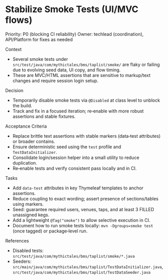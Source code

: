 # Stabilize Smoke Tests (UI/MVC flows)

Priority: P0 (blocking CI reliability)
Owner: techlead (coordination), API/Platform for fixes as needed

Context
- Several smoke tests under `src/test/java/com/mythictales/bms/taplist/smoke/` are flaky or failing due to evolving seed data, UI copy, and flow timing.
- These are MVC/HTML assertions that are sensitive to markup/text changes and require session login setup.

Decision
- Temporarily disable smoke tests via `@Disabled` at class level to unblock the build.
- Track and fix in a focused iteration; re‑enable with more robust assertions and stable fixtures.

Acceptance Criteria
- Replace brittle text assertions with stable markers (data‑test attributes) or broader contains.
- Ensure deterministic seed using the `test` profile and `TestDataInitializer`.
- Consolidate login/session helper into a small utility to reduce duplication.
- Re‑enable tests and verify consistent pass locally and in CI.

Tasks
- Add `data-test` attributes in key Thymeleaf templates to anchor assertions.
- Reduce coupling to exact wording; assert presence of sections/tables using markers.
- Seed: guarantee required users, venues, taps, and at least 3 FILLED unassigned kegs.
- Add a lightweight `@Tag("smoke")` to allow selective execution in CI.
- Document how to run smoke tests locally: `mvn -Dgroups=smoke test` (once tagged) or package‑level run.

References
- Disabled tests: `src/test/java/com/mythictales/bms/taplist/smoke/*.java`
- Seeders: `src/main/java/com/mythictales/bms/taplist/TestDataInitializer.java`, `src/test/java/com/mythictales/bms/taplist/TestDataSeeder.java`

